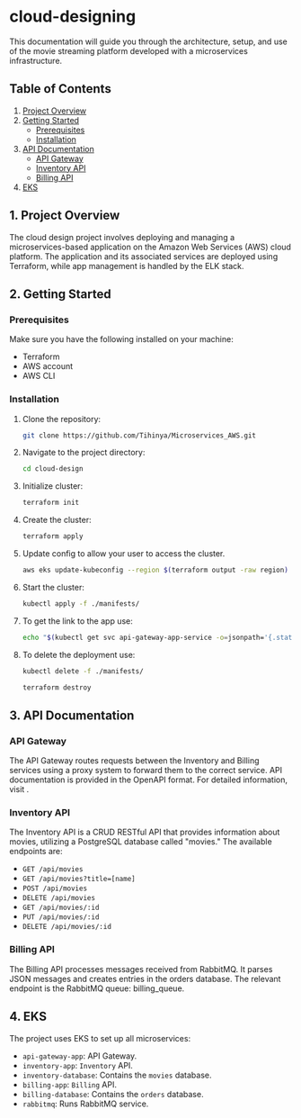# cloud-designing

This documentation will guide you through the architecture, setup, and use of the movie streaming platform developed with a microservices infrastructure.

## Table of Contents

1. [Project Overview](#project-overview)
2. [Getting Started](#getting-started)
   - [Prerequisites](#prerequisites)
   - [Installation](#installation)
3. [API Documentation](#api-documentation)
   - [API Gateway](#api-gateway)
   - [Inventory API](#inventory-api)
   - [Billing API](#billing-api)
4. [EKS](#eks)

## 1. Project Overview <a name="project-overview"></a>

The cloud design project involves deploying and managing a microservices-based application on the Amazon Web Services (AWS) cloud platform. The application and its associated services are deployed using Terraform, while app management is handled by the ELK stack.

## 2. Getting Started <a name="getting-started"></a>

### Prerequisites <a name="prerequisites"></a>

Make sure you have the following installed on your machine:

- Terraform 
- AWS account
- AWS CLI

### Installation <a name="installation"></a>

1. Clone the repository:

   ```bash
   git clone https://github.com/Tihinya/Microservices_AWS.git
   ```

2. Navigate to the project directory:

   ```bash
   cd cloud-design
   ```

3. Initialize cluster:
    ```bash
    terraform init
    ```

3. Create the cluster: 
    ```bash
    terraform apply
    ```

4. Update config to allow your user to access the cluster.
    ```bash
    aws eks update-kubeconfig --region $(terraform output -raw region) --name $(terraform output -raw cluster_name)
    ```

5. Start the cluster: 
    ```bash
    kubectl apply -f ./manifests/
    ```

6. To get the link to the app use: 
    ```bash
    echo "$(kubectl get svc api-gateway-app-service -o=jsonpath='{.status.loadBalancer.ingress[0].hostname}'):$(kubectl get svc api-gateway-app-service -o=jsonpath='{.spec.ports[0].targetPort}')/api-docs"
    ```

7. To delete the deployment use: 
    ```bash
    kubectl delete -f ./manifests/
    ```
     ```bash
    terraform destroy
    ```

## 3. API Documentation <a name="api-documentation"></a>

### API Gateway <a name="api-gateway"></a>

The API Gateway routes requests between the Inventory and Billing services using a proxy system to forward them to the correct service. API documentation is provided in the OpenAPI format. For detailed information, visit <generated-link>.

### Inventory API <a name="inventory-api"></a>

The Inventory API is a CRUD RESTful API that provides information about movies, utilizing a PostgreSQL database called "movies." The available endpoints are:

- `GET /api/movies`
- `GET /api/movies?title=[name]`
- `POST /api/movies`
- `DELETE /api/movies`
- `GET /api/movies/:id`
- `PUT /api/movies/:id`
- `DELETE /api/movies/:id`

### Billing API <a name="billing-api"></a>

The Billing API processes messages received from RabbitMQ. It parses JSON messages and creates entries in the orders database. The relevant endpoint is the RabbitMQ queue: billing_queue.

## 4. EKS <a name="eks"></a>

The project uses EKS to set up all microservices:

- `api-gateway-app`: API Gateway.
- `inventory-app`: `Inventory` API.
- `inventory-database`: Contains the `movies` database.
- `billing-app`: `Billing` API.
- `billing-database`: Contains the `orders` database.
- `rabbitmq`: Runs RabbitMQ service.
